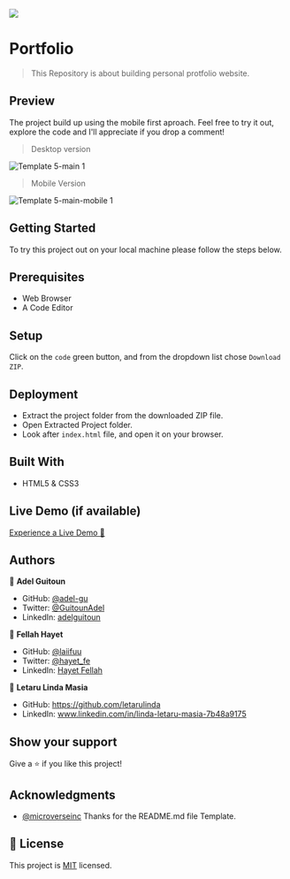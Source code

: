 ![](https://img.shields.io/badge/Microverse-blueviolet)

# Portfolio

> This Repository is about building personal protfolio website.

## Preview

The project build up using the mobile first aproach. Feel free to try it out, explore the code and I'll appreciate if you drop a comment!

> Desktop version

![Template 5-main 1](https://user-images.githubusercontent.com/68030297/187212418-3d962f4a-f2b6-4276-9301-196e83396326.png)

> Mobile Version

![Template 5-main-mobile 1](https://user-images.githubusercontent.com/68030297/187213523-fa749acc-ce80-4847-b8a5-9b41279102b3.png)

## Getting Started
To try this project out on your local machine please follow the steps below.

## Prerequisites
- Web Browser
- A Code Editor

## Setup
Click on the `code` green button, and from the dropdown list chose `Download ZIP`.

## Deployment
- Extract the project folder from the downloaded ZIP file.
- Open Extracted Project folder.
- Look after `index.html` file, and open it on your browser.

## Built With
- HTML5 & CSS3

## Live Demo (if available)
[Experience a Live Demo 🚀](https://adel-gu.github.io/portfolio-mobile-first/)

## Authors

👤 **Adel Guitoun**

- GitHub: [@adel-gu](https://github.com/adel-gu)
- Twitter: [@GuitounAdel](https://twitter.com/@GuitounAdel)
- LinkedIn: [adelguitoun](https://linkedin.com/in/adelguitoun)

👤 **Fellah Hayet**

- GitHub: [@laiifuu](https://github.com/laiifuu)
- Twitter: [@hayet_fe](https://twitter.com/hayet_fe)
- LinkedIn: [Hayet Fellah](https://www.linkedin.com/in/hayet-f-5b4347247)

👤 **Letaru Linda Masia**

- GitHub: https://github.com/letarulinda
- LinkedIn: www.linkedin.com/in/linda-letaru-masia-7b48a9175

## Show your support

Give a ⭐️ if you like this project!

## Acknowledgments

- [@microverseinc](https://github.com/microverseinc) Thanks for the README.md file Template.

## 📝 License

This project is [MIT](./MIT.md) licensed.
